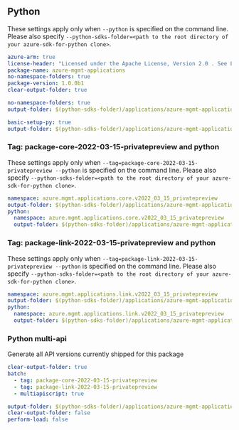 ## Python

These settings apply only when `--python` is specified on the command line.
Please also specify `--python-sdks-folder=<path to the root directory of your azure-sdk-for-python clone>`.

``` yaml $(track2)
azure-arm: true
license-header: "Licensed under the Apache License, Version 2.0 . See LICENSE in the repository root for license information.\nCode generated by Microsoft (R) AutoRest Code Generator.\nChanges may cause incorrect behavior and will be lost if the code is regenerated."
package-name: azure-mgmt-applications
no-namespace-folders: true
package-version: 1.0.0b1
clear-output-folder: true
```

``` yaml $(python-mode) == 'update' && $(track2)
no-namespace-folders: true
output-folder: $(python-sdks-folder)/applications/azure-mgmt-applications/azure/mgmt/applications
```

``` yaml $(python-mode) == 'create' && $(track2)
basic-setup-py: true
output-folder: $(python-sdks-folder)/applications/azure-mgmt-applications
```

### Tag: package-core-2022-03-15-privatepreview and python

These settings apply only when `--tag=package-core-2022-03-15-privatepreview --python` is specified on the command line.
Please also specify `--python-sdks-folder=<path to the root directory of your azure-sdk-for-python clone>`.

``` yaml $(tag) == 'package-core-2022-03-15-privatepreview'
namespace: azure.mgmt.applications.core.v2022_03_15_privatepreview
output-folder: $(python-sdks-folder)/applications/azure-mgmt-applications/azure/mgmt/applications/core/v2022_03_15_privatepreview
python:
  namespace: azure.mgmt.applications.core.v2022_03_15_privatepreview
  output-folder: $(python-sdks-folder)/applications/azure-mgmt-applications/azure/mgmt/applications/core/v2022_03_15_privatepreview
```

### Tag: package-link-2022-03-15-privatepreview and python

These settings apply only when `--tag=package-link-2022-03-15-privatepreview --python` is specified on the command line.
Please also specify `--python-sdks-folder=<path to the root directory of your azure-sdk-for-python clone>`.

``` yaml $(tag) == 'package-link-2022-03-15-privatepreview'
namespace: azure.mgmt.applications.link.v2022_03_15_privatepreview
output-folder: $(python-sdks-folder)/applications/azure-mgmt-applications/azure/mgmt/applications/link/v2022_03_15_privatepreview
python:
  namespace: azure.mgmt.applications.link.v2022_03_15_privatepreview
  output-folder: $(python-sdks-folder)/applications/azure-mgmt-applications/azure/mgmt/applications/link/v2022_03_15_privatepreview
```

### Python multi-api

Generate all API versions currently shipped for this package

```yaml $(multiapi) && $(track2)
clear-output-folder: true
batch:
  - tag: package-core-2022-03-15-privatepreview
  - tag: package-link-2022-03-15-privatepreview
  - multiapiscript: true
```

``` yaml $(multiapiscript)
output-folder: $(python-sdks-folder)/applications/azure-mgmt-applications/azure/mgmt/applications/
clear-output-folder: false
perform-load: false
```
